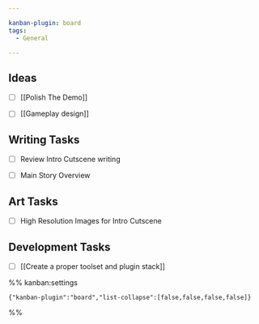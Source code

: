 ```yaml
---

kanban-plugin: board
tags:
  - General

---
```


## Ideas

- [ ] [[Polish The Demo]]
- [ ] [[Gameplay design]]


## Writing Tasks

- [ ] Review Intro Cutscene writing
- [ ] Main Story Overview


## Art Tasks

- [ ] High Resolution Images for Intro Cutscene


## Development Tasks

- [ ] [[Create a proper toolset and plugin stack]]




%% kanban:settings
```
{"kanban-plugin":"board","list-collapse":[false,false,false,false]}
```
%%